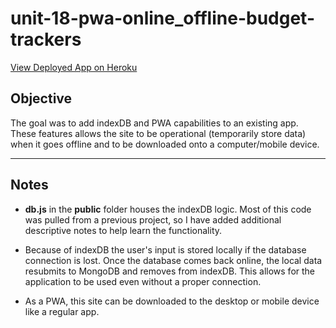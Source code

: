# unit-18-pwa-online_offline-budget-trackers

[View Deployed App on Heroku](https://obscure-stream-80597.herokuapp.com/)

## Objective
The goal was to add indexDB and PWA capabilities to an existing app. These features allows the site to be operational (temporarily store data) when it goes offline and to be downloaded onto a computer/mobile device.

---

## Notes

* **db.js** in the **public** folder houses the indexDB logic. Most of this code was pulled from a previous project, so I have added additional descriptive notes to help learn the functionality.

* Because of indexDB the user's input is stored locally if the database connection is lost. Once the database comes back online, the local data resubmits to MongoDB and removes from indexDB. This allows for the application to be used even without a proper connection. 

* As a PWA, this site can be downloaded to the desktop or mobile device like a regular app. 